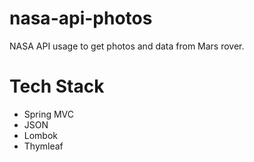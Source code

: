 # nasa-api-photos
NASA API usage to get photos and data from Mars rover. 

# Tech Stack
* Spring MVC
* JSON
* Lombok
* Thymleaf
